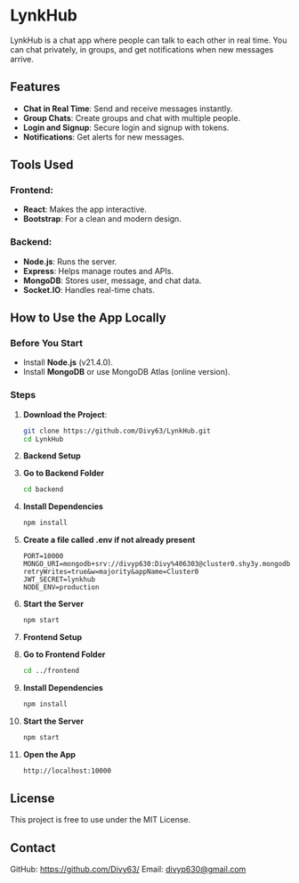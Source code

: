 # LynkHub

LynkHub is a chat app where people can talk to each other in real time. You can chat privately, in groups, and get notifications when new messages arrive.

## Features
- **Chat in Real Time**: Send and receive messages instantly.
- **Group Chats**: Create groups and chat with multiple people.
- **Login and Signup**: Secure login and signup with tokens.
- **Notifications**: Get alerts for new messages.

## Tools Used
### Frontend:
- **React**: Makes the app interactive.
- **Bootstrap**: For a clean and modern design.

### Backend:
- **Node.js**: Runs the server.
- **Express**: Helps manage routes and APIs.
- **MongoDB**: Stores user, message, and chat data.
- **Socket.IO**: Handles real-time chats.

## How to Use the App Locally

### Before You Start
- Install **Node.js** (v21.4.0).
- Install **MongoDB** or use MongoDB Atlas (online version).

### Steps
1. **Download the Project**:
   ```bash
   git clone https://github.com/Divy63/LynkHub.git
   cd LynkHub
   ```
2. **Backend Setup**

  1. **Go to Backend Folder**
     ```bash
     cd backend
     ```
  2. **Install Dependencies**
     ```bash
     npm install
     ```
  3. **Create a file called .env if not already present**
     ```env
     PORT=10000
     MONGO_URI=mongodb+srv://divyp630:Divy%406303@cluster0.shy3y.mongodb.net/?retryWrites=true&w=majority&appName=Cluster0
     JWT_SECRET=lynkhub
     NODE_ENV=production
     ```
  4. **Start the Server**
     ```bash
     npm start
     ```
3. **Frontend Setup**
  1. **Go to Frontend Folder**
     ```bash
     cd ../frontend
     ```
  2. **Install Dependencies**
     ```bash
     npm install
     ```
  3. **Start the Server**
     ```bash
     npm start
     ```
4. **Open the App**
   ```bash
   http://localhost:10000
   ```
## License
This project is free to use under the MIT License.

## Contact
GitHub: https://github.com/Divy63/
Email: divyp630@gmail.com

